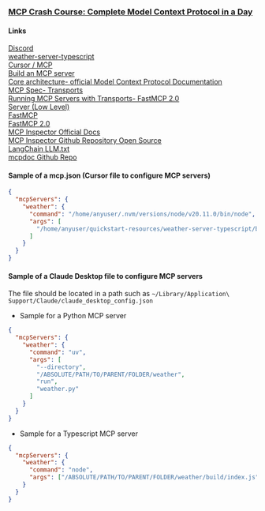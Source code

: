 ### [MCP Crash Course: Complete Model Context Protocol in a Day](https://www.udemy.com/course/model-context-protocol/)  

#### Links

[Discord](https://discord.com/invite/SP2cz4JcGg)  
[weather-server-typescript](https://github.com/modelcontextprotocol/quickstart-resources/tree/main/weather-server-typescript)  
[Cursor / MCP](https://cursor.com/docs/context/mcp)  
[Build an MCP server](https://modelcontextprotocol.io/docs/develop/build-server)  
[Core architecture- official Model Context Protocol Documentation](https://modelcontextprotocol.io/docs/learn/architecture)  
[MCP Spec- Transports](https://modelcontextprotocol.io/specification/2025-06-18/basic/transports)  
[Running MCP Servers with Transports- FastMCP 2.0](https://gofastmcp.com/servers/server#running-the-server)  
[Server (Low Level)](https://github.com/modelcontextprotocol/python-sdk/blob/main/src/mcp/server/lowlevel/server.py)  
[FastMCP](https://github.com/modelcontextprotocol/python-sdk/blob/main/src/mcp/server/fastmcp/server.py)  
[FastMCP 2.0](https://gofastmcp.com/getting-started/welcome)  
[MCP Inspector Official Docs](https://modelcontextprotocol.io/docs/tools/inspector)  
[MCP Inspector Github Repository Open Source](https://github.com/modelcontextprotocol/inspector)  
[LangChain LLM.txt](https://langchain-ai.github.io/langgraph/llms-txt-overview/)  
[mcpdoc Github Repo](https://github.com/langchain-ai/mcpdoc)  

#### Sample of a mcp.json (Cursor file to configure MCP servers)
```json
{
  "mcpServers": {
    "weather": {
      "command": "/home/anyuser/.nvm/versions/node/v20.11.0/bin/node",
      "args": [
        "/home/anyuser/quickstart-resources/weather-server-typescript/build/index.js"
      ]
    }
  }
}
```
#### Sample of a Claude Desktop file to configure MCP servers
The file should be located in a path such as `~/Library/Application\ Support/Claude/claude_desktop_config.json`  

- Sample for a Python MCP server  
```json
{
  "mcpServers": {
    "weather": {
      "command": "uv",
      "args": [
        "--directory",
        "/ABSOLUTE/PATH/TO/PARENT/FOLDER/weather",
        "run",
        "weather.py"
      ]
    }
  }
}
```

- Sample for a Typescript MCP server  
```json
{
  "mcpServers": {
    "weather": {
      "command": "node",
      "args": ["/ABSOLUTE/PATH/TO/PARENT/FOLDER/weather/build/index.js"]
    }
  }
}
```

